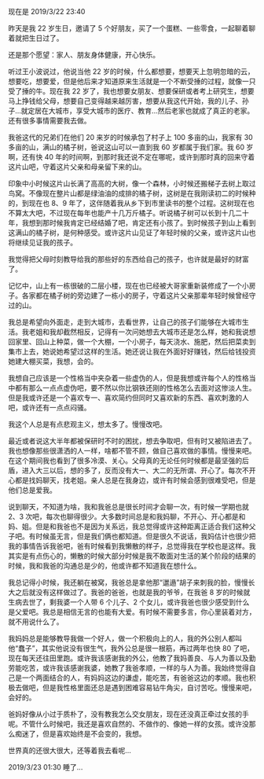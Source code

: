 现在是 2019/3/22 23:40  
  
昨天是我 22 岁生日，邀请了 5 个好朋友，买了一个蛋糕、一些零食，一起聊着聊着就把生日过了。

还是那个愿望：家人、朋友身体健康，开心快乐。

听过王小波说过，他说当他 22 岁的时候，什么都想要，想要天上忽明忽暗的云，想要吃，想要爱，但是他后来才知道原来生活就是一个不断受捶的过程，就像一只受了捶的牛。现在我 22 岁了，我也想要女朋友、想要保研或者考上研究生，想要马上挣钱给父母，想要自己变得越来越厉害，想要从我这代开始，我的儿子、孙子...就定居在大城市，享受大城市的医疗、教育...然后老家也就成了真正的老家。还有很多事情需要我去做。

我爸这代的兄弟们在他们 20 来岁的时候承包了村子上 100 多亩的山，我家有 30 多亩的山，满山的橘子树，爸说这山可以一直到我 60 岁都属于我们家。我 60 岁啊，还有快 40 年的时间啊，到那时我还说不定在哪呢，或许到那时真的回来守着这片山吧，守着这片父亲和母亲留下来的山。

印象中小时候这片山长满了高高的大树，像一个森林，小时候还搬梯子去树上取过鸟窝。不像现在整片山都是绿油油的成排的橘子树，这树是在我刚读初二的时候种的，到现在也 8、9 年了，这伴随着我从乡下到市里读书的整个过程。这树现在也不算太大吧，不过现在每年也能产十几万斤橘子。听说橘子树可以长到十几二十年，我想到那时候我肯定已经结婚了吧，肯定还有小孩了。到时候孩子到山上看到这满山的橘子树，是何种感受。或许这片山见证了年轻时候的父亲，或许这片山也将继续见证我的孩子。

我觉得把父母时刻教导给我的那些好的东西给自己的孩子，也许就是最好的财富了。

记忆中，山上有一栋很破的二层小楼，现在也已经被大哥家重新装修成了一个小房子。各家都在橘子树的旁边建了一栋小的房子，守着这片父亲那辈年轻时候曾经守过的山。

我总是希望向外面走，走到大城市，去看世界，让自己的孩子们能够在大城市生活。我老姐和我却截然相反，记得有一次问她想去大城市还是怎么样，她和我说想回家里、回山上种菜，做一个大棚，一个小房子，每天浇水、施肥，然后把菜卖到集市上去，她说她希望过这样的生活。她还说让我在外面好好赚钱，然后给钱投资她建大棚买菜，我想，会的。

我想自己应该是一个性格当中夹杂着一些虚伪的人，但是我想或许每个人的性格当中都有那么一点点虚伪吧，要不然以你比钢铁还刚的性格怎么去面对这惨淡人生。但是我或许还是一个喜欢专一、喜欢简约但同时又喜欢新的东西、喜欢刺激的人吧，或许还有一点点闷骚。

我这个人总是有点悲观主义，想太多了。慢慢改吧。

最近或者说这大半年都被保研时不时的困扰，想去争取吧，但有时又被陷进去了。我也想像那些很潇洒的人一样，啥都不管不顾，做自己喜欢做的事情。慢慢来吧。在这个期间我也看到了很多冷漠、关心。父母真的无论任何时候都是最坚强的后盾，进入大三以后，想的多了，反而没有大一、大二的无所谓、开心了。每次不开心都是找妈聊天，找老姐。亲人总是在我身边，或许有时候会感到很难受吧，但是他们总是爱我。

说到聊天，不知道为啥，我和我爸总是很长时间才会聊一次，有时候一学期也就 2、3 次吧，每次也聊得很少。大多数时间总是和我妈聊，不开心、开心都是和妈、姐。但是和我爸也不是因为关系远，我总觉得或许这种距离正适合我们这种父子吧。有时候虽无言，但是我们俩也都知道。但是很久不说话，我妈估计也很少把我的事情告诉我爸吧，爸有时候看到我懒散的样子，总觉得我在学校也是这样。我其实是有点伤心的，懒散的时候大部分时候是我不敢面对生活的某个阶段的结果的时候，我和我爸的沟通总是少的，他或许都不知道我在想什么。

我总记得小时候，我还躺在被窝，我爸总是拿他那“邋遢”胡子来刺我的脸，慢慢长大之后就没有这样做过了。我爸的爸爸，也就是我的爷爷，在我爸 8 岁的时候就生病去世了，剩我婆一个人带 6 个儿子、2 个女儿，或许我爸也很少感受到什么是父爱吧。我总是相信无言的也能有大爱。有时候不需要多言，你心里装着对方，就不用说什么了。

我妈妈总是能够教导我做一个好人，做一个积极向上的人，我的外公别人都叫他“蠢子”，其实他说没有很生气，我外公总是很一根筋，再过两年也快 80 了吧，现在每天还往田里跑。或许我该感谢我的外公，他教了我妈善良、与人为善以及勤劳能吃苦，或许我该感谢我婆，她教了我爸孝顺，一样的与人为善。我始终觉得自己是一个两面结合的人，有妈妈这边的谦虚，能吃苦，有爸爸这边的孝顺。我也积极去做吧，但是我性格里面还总是遇到困难容易钻牛角尖，自讨苦吃。慢慢来吧，会好的。

爸妈好像从小过于质朴了，没有教我怎么交女朋友，现在还没真正牵过女孩的手呢。不管什么时候吧，我还是喜欢自然的、不做作的、像她一样的女孩。或许没那么痴迷了，但是喜欢始终是不会变的，我想。

世界真的还很大很大，还等着我去看呢...

2019/3/23 01:30 睡了...













